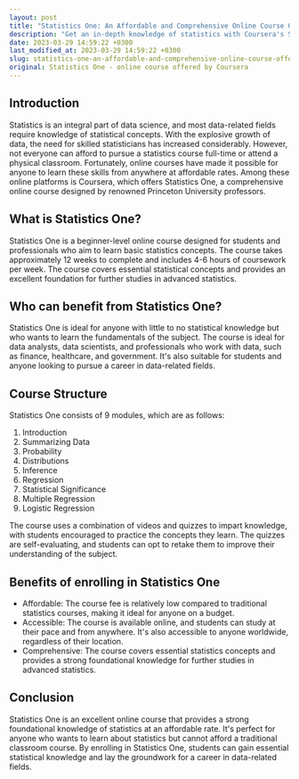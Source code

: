 ```yaml
---
layout: post
title: "Statistics One: An Affordable and Comprehensive Online Course Offered by Coursera"
description: "Get an in-depth knowledge of statistics with Coursera's Statistics One course designed by Princeton University professors. Read on to know more about the course and its benefits."
date: 2023-03-29 14:59:22 +0300
last_modified_at: 2023-03-29 14:59:22 +0300
slug: statistics-one-an-affordable-and-comprehensive-online-course-offered-by-coursera
original: Statistics One - online course offered by Coursera
---
```

## Introduction

Statistics is an integral part of data science, and most data-related fields require knowledge of statistical concepts. With the explosive growth of data, the need for skilled statisticians has increased considerably. However, not everyone can afford to pursue a statistics course full-time or attend a physical classroom. Fortunately, online courses have made it possible for anyone to learn these skills from anywhere at affordable rates. Among these online platforms is Coursera, which offers Statistics One, a comprehensive online course designed by renowned Princeton University professors.

## What is Statistics One?

Statistics One is a beginner-level online course designed for students and professionals who aim to learn basic statistics concepts. The course takes approximately 12 weeks to complete and includes 4-6 hours of coursework per week. The course covers essential statistical concepts and provides an excellent foundation for further studies in advanced statistics.

## Who can benefit from Statistics One?

Statistics One is ideal for anyone with little to no statistical knowledge but who wants to learn the fundamentals of the subject. The course is ideal for data analysts, data scientists, and professionals who work with data, such as finance, healthcare, and government. It's also suitable for students and anyone looking to pursue a career in data-related fields.

## Course Structure

Statistics One consists of 9 modules, which are as follows:

1. Introduction
2. Summarizing Data
3. Probability
4. Distributions
5. Inference
6. Regression
7. Statistical Significance
8. Multiple Regression
9. Logistic Regression

The course uses a combination of videos and quizzes to impart knowledge, with students encouraged to practice the concepts they learn. The quizzes are self-evaluating, and students can opt to retake them to improve their understanding of the subject.

## Benefits of enrolling in Statistics One

- Affordable: The course fee is relatively low compared to traditional statistics courses, making it ideal for anyone on a budget.
- Accessible: The course is available online, and students can study at their pace and from anywhere. It's also accessible to anyone worldwide, regardless of their location.
- Comprehensive: The course covers essential statistics concepts and provides a strong foundational knowledge for further studies in advanced statistics.

## Conclusion

Statistics One is an excellent online course that provides a strong foundational knowledge of statistics at an affordable rate. It's perfect for anyone who wants to learn about statistics but cannot afford a traditional classroom course. By enrolling in Statistics One, students can gain essential statistical knowledge and lay the groundwork for a career in data-related fields.